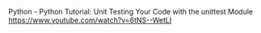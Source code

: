 Python - Python Tutorial: Unit Testing Your Code with the unittest Module
https://www.youtube.com/watch?v=6tNS--WetLI
